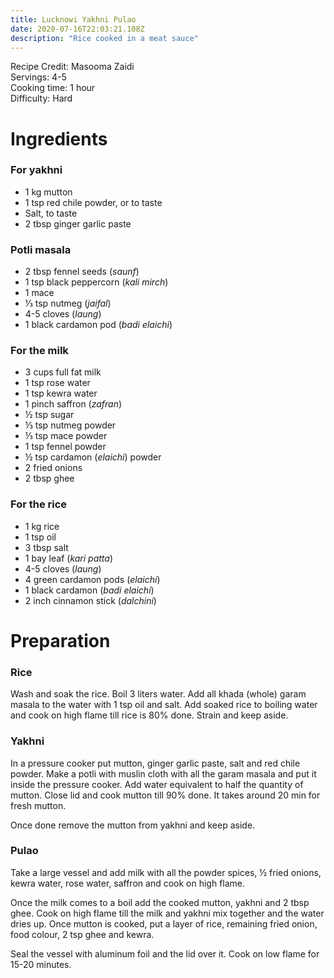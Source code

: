 ```yaml
---
title: Lucknowi Yakhni Pulao
date: 2020-07-16T22:03:21.108Z
description: "Rice cooked in a meat sauce"
---
```

Recipe Credit: Masooma Zaidi  
Servings: 4-5  
Cooking time: 1 hour  
Difficulty: Hard  

# Ingredients

### For yakhni

* 1 kg mutton
* 1 tsp red chile powder, or to taste
* Salt, to taste
* 2 tbsp ginger garlic paste

### Potli masala

* 2 tbsp fennel seeds (_saunf_)
* 1 tsp black peppercorn (_kali mirch_)
* 1 mace
* ⅓ tsp nutmeg (_jaifal_)
* 4-5 cloves (_laung_)
* 1 black cardamon pod (_badi elaichi_)

### For the milk

* 3 cups full fat milk
* 1 tsp rose water
* 1 tsp kewra water
* 1 pinch saffron (_zafran_)
* ½ tsp sugar
* ⅓ tsp nutmeg powder
* ⅓ tsp mace powder
* 1 tsp fennel powder
* ½ tsp cardamon (_elaichi_) powder
* 2 fried onions
* 2 tbsp ghee

### For the rice

* 1 kg rice
* 1 tsp oil
* 3 tbsp salt
* 1 bay leaf (_kari patta_)
* 4-5 cloves (_laung_)
* 4 green cardamon pods (_elaichi_)
* 1 black cardamon (_badi elaichi_)
* 2 inch cinnamon stick (_dalchini_)

# Preparation

### Rice
Wash and soak the rice. Boil 3 liters water. Add all khada (whole) garam masala to the water with 1 tsp oil and salt. Add soaked rice to boiling water and cook on high flame till rice is 80% done. Strain and keep aside.

### Yakhni
In a pressure cooker put mutton, ginger garlic paste, salt and red chile powder. Make a potli with muslin cloth with all the garam masala and put it inside the pressure cooker. Add water equivalent to half the quantity of mutton. Close lid and cook mutton till 90% done. It takes around 20 min for fresh mutton.

Once done remove the mutton from yakhni and keep aside.

### Pulao

Take a large vessel and add milk with all the powder spices, ½ fried onions, kewra water, rose water, saffron and cook on high flame.

Once the milk comes to a boil add the cooked mutton, yakhni and 2 tbsp ghee. Cook on high flame till the milk and yakhni mix together and the water dries up. Once mutton is cooked, put a layer of rice, remaining fried onion, food colour, 2 tsp ghee and kewra.

Seal the vessel with aluminum foil and the lid over it. Cook on low flame for 15-20 minutes.
